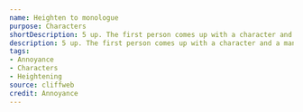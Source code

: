 ```yaml
---
name: Heighten to monologue
purpose: Characters
shortDescription: 5 up. The first person comes up with a character and a mantra/catchphrase.
description: 5 up. The first person comes up with a character and a mantra/catchphrase. The next person now heightens it, third, and fourth also so by the fourth it should be almost unrecognisable but preferably using the same words.
tags:
- Annoyance
- Characters
- Heightening
source: cliffweb
credit: Annoyance
---
```


